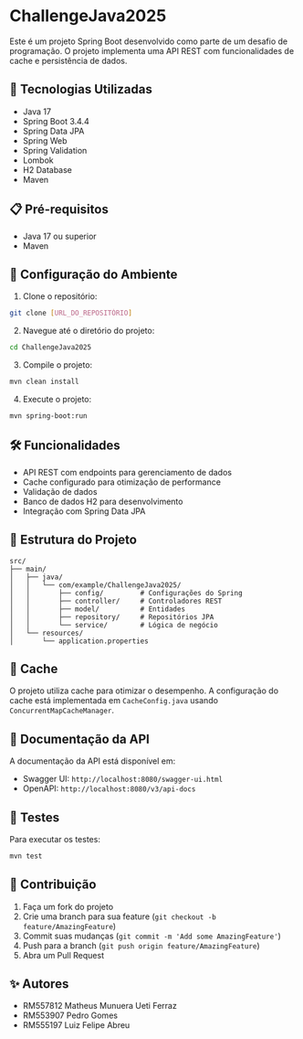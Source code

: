 # ChallengeJava2025

Este é um projeto Spring Boot desenvolvido como parte de um desafio de programação. O projeto implementa uma API REST com funcionalidades de cache e persistência de dados.

## 🚀 Tecnologias Utilizadas

- Java 17
- Spring Boot 3.4.4
- Spring Data JPA
- Spring Web
- Spring Validation
- Lombok
- H2 Database
- Maven

## 📋 Pré-requisitos

- Java 17 ou superior
- Maven
## 🔧 Configuração do Ambiente

1. Clone o repositório:
```bash
git clone [URL_DO_REPOSITÓRIO]
```

2. Navegue até o diretório do projeto:
```bash
cd ChallengeJava2025
```

3. Compile o projeto:
```bash
mvn clean install
```

4. Execute o projeto:
```bash
mvn spring-boot:run
```

## 🛠️ Funcionalidades

- API REST com endpoints para gerenciamento de dados
- Cache configurado para otimização de performance
- Validação de dados
- Banco de dados H2 para desenvolvimento
- Integração com Spring Data JPA

## 📁 Estrutura do Projeto

```
src/
├── main/
│   ├── java/
│   │   └── com/example/ChallengeJava2025/
│   │       ├── config/         # Configurações do Spring
│   │       ├── controller/     # Controladores REST
│   │       ├── model/          # Entidades
│   │       ├── repository/     # Repositórios JPA
│   │       └── service/        # Lógica de negócio
│   └── resources/
│       └── application.properties
```

## 🔄 Cache

O projeto utiliza cache para otimizar o desempenho. A configuração do cache está implementada em `CacheConfig.java` usando `ConcurrentMapCacheManager`.

## 📝 Documentação da API

A documentação da API está disponível em:
- Swagger UI: `http://localhost:8080/swagger-ui.html`
- OpenAPI: `http://localhost:8080/v3/api-docs`

## 🧪 Testes

Para executar os testes:
```bash
mvn test
```

## 🤝 Contribuição

1. Faça um fork do projeto
2. Crie uma branch para sua feature (`git checkout -b feature/AmazingFeature`)
3. Commit suas mudanças (`git commit -m 'Add some AmazingFeature'`)
4. Push para a branch (`git push origin feature/AmazingFeature`)
5. Abra um Pull Request

## ✨ Autores

- RM557812 Matheus Munuera Ueti Ferraz 
- RM553907 Pedro Gomes 
- RM555197 Luiz Felipe Abreu
